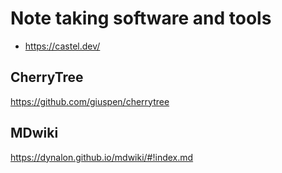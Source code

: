 # Note taking software and tools

- <https://castel.dev/>

## CherryTree
https://github.com/giuspen/cherrytree


## MDwiki
https://dynalon.github.io/mdwiki/#!index.md